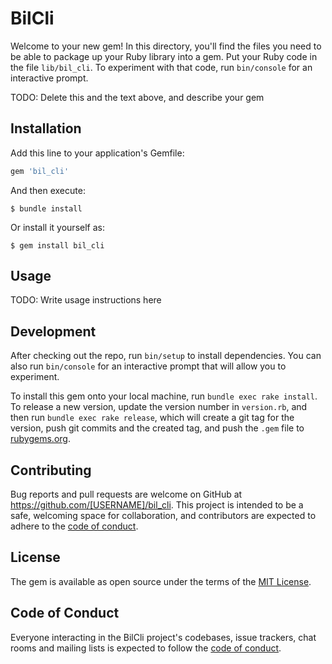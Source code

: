 # BilCli

Welcome to your new gem! In this directory, you'll find the files you need to be able to package up your Ruby library into a gem. Put your Ruby code in the file `lib/bil_cli`. To experiment with that code, run `bin/console` for an interactive prompt.

TODO: Delete this and the text above, and describe your gem

## Installation

Add this line to your application's Gemfile:

```ruby
gem 'bil_cli'
```

And then execute:

    $ bundle install

Or install it yourself as:

    $ gem install bil_cli

## Usage

TODO: Write usage instructions here

## Development

After checking out the repo, run `bin/setup` to install dependencies. You can also run `bin/console` for an interactive prompt that will allow you to experiment.

To install this gem onto your local machine, run `bundle exec rake install`. To release a new version, update the version number in `version.rb`, and then run `bundle exec rake release`, which will create a git tag for the version, push git commits and the created tag, and push the `.gem` file to [rubygems.org](https://rubygems.org).

## Contributing

Bug reports and pull requests are welcome on GitHub at https://github.com/[USERNAME]/bil_cli. This project is intended to be a safe, welcoming space for collaboration, and contributors are expected to adhere to the [code of conduct](https://github.com/[USERNAME]/bil_cli/blob/master/CODE_OF_CONDUCT.md).

## License

The gem is available as open source under the terms of the [MIT License](https://opensource.org/licenses/MIT).

## Code of Conduct

Everyone interacting in the BilCli project's codebases, issue trackers, chat rooms and mailing lists is expected to follow the [code of conduct](https://github.com/[USERNAME]/bil_cli/blob/master/CODE_OF_CONDUCT.md).
